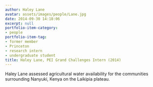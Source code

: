 ```yaml
---
author: Haley Lane
avatar: assets/images/people/Lane.jpg
date: 2014-09-30 14:18:06
excerpt: null
portfolio-item-category:
- people
portfolio-item-tag:
- former member
- Princeton
- research intern
- undergraduate student
title: Haley Lane, PEI Grand Challenges Intern (2014)
---
```


 

Haley Lane assessed agricultural water availability for the communities surrounding Nanyuki, Kenya on the Laikipia plateau.